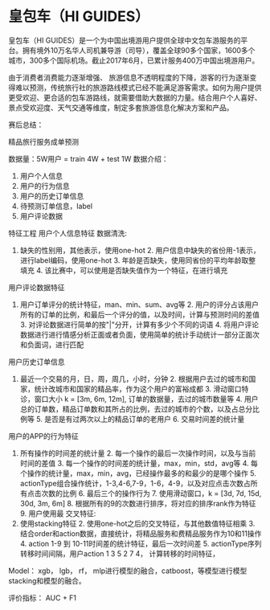 # 皇包车（HI GUIDES）
皇包车（HI GUIDES）是一个为中国出境游用户提供全球中文包车游服务的平台。拥有境外10万名华人司机兼导游（司导），覆盖全球90多个国家，1600多个城市，300多个国际机场。截止2017年6月，已累计服务400万中国出境游用户。

由于消费者消费能力逐渐增强、 旅游信息不透明程度的下降，游客的行为逐渐变得难以预测，传统旅行社的旅游路线模式已经不能满足游客需求。如何为用户提供更受欢迎、更合适的包车游路线，就需要借助大数据的力量。结合用户个人喜好、景点受欢迎度、天气交通等维度，制定多套旅游信息化解决方案和产品。

赛后总结：     

精品旅行服务成单预测

数据量：5W用户 = train 4W + test 1W
数据介绍：
1. 用户个人信息
2. 用户的行为信息
3. 用户的历史订单信息
4. 待预测订单信息，label
5. 用户评论数据


特征工程
用户个人信息特征
数据清洗:
1. 缺失的性别用，其他表示，使用one-hot
    2. 用户信息中缺失的省份用-1表示，进行label编码，使用one-hot
    3. 年龄是否缺失，使用同省份的平均年龄取整填充
    4. 该比赛中，可以使用是否缺失值作为一个特征，在进行填充

用户评论数据特征
1. 用户订单评分的统计特征，man、min、sum、avg等
    2. 用户的评分占该用户所有的订单的比例，和最后一个评分的值，以及时间，计算与预测时间的差值
    3. 对评论数据进行简单的按"|"分开，计算有多少个不同的词语
    4. 将用户评论数据进行进行情感分析正面或者负面，使用简单的统计手动统计一部分正面次和负面词，进行匹配

用户历史订单信息
1. 最近一个交易的月，日，周，周几，小时，分钟
    2. 根据用户去过的城市和国家，统计改城市和国家的精品率，作为这个用户的富裕成都
    3. 滑动窗口特诊，窗口大小 k = [3m, 6m, 12m], 订单的数据量，去过的城市数量等
    4. 用户总的订单数，精品订单数和其所占的比例，去过的城市的个数，以及占总分比例等
    5. 是否是有过两次以上的精品订单的老用户
    6. 交易时间差的统计量

用户的APP的行为特征
1. 所有操作的时间差的统计量
    2. 每一个操作的最后一次操作时间，以及与当前时间的差值
    3. 每一个操作的时间差的统计量，max，min，std，avg等
    4. 每个操作的统计量，max，min，avg，已经操作最多的和最少的是哪个操作
    5. actionType组合操作统计，1-3,4-6,7-9，1-6，4-9，以及对应点击次数占所有点击次数的比例
    6. 最后三个的操作行为
    7. 使用滑动窗口，k = [3d, 7d, 15d, 30d, 3m, 6m]
    8. 根据所有的9的次数进行排序，将对应的排序rank作为特征
    9. 用户使用最
交叉特征:
1. 使用stacking特征
    2. 使用one-hot之后的交叉特征，与其他数值特征相乘
    3. 结合order和action数据，直接统计，将精品服务和费精品服务作为10和11操作
    4. action 1-9 到 10-11时间差的统计特征，最后一次时间差
    5. actionType序列转移时间间隔，用户action 1 3 5 2 7 4， 计算转移的时间特征，


Model：
xgb， lgb， rf， mlp进行模型的融合，catboost，等模型进行模型stacking和模型的融合。


评价指标：
AUC + F1
